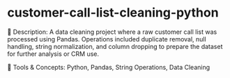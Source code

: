 # customer-call-list-cleaning-python
📝 Description:
A data cleaning project where a raw customer call list was processed using Pandas. Operations included duplicate removal, null handling, string normalization, and column dropping to prepare the dataset for further analysis or CRM use.

🔧 Tools & Concepts: Python, Pandas, String Operations, Data Cleaning

